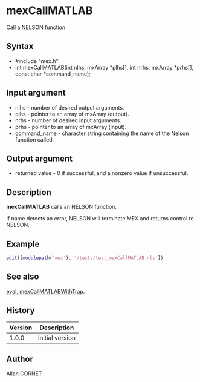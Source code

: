 

# mexCallMATLAB

Call a NELSON function

## Syntax

- #include "mex.h"
- int mexCallMATLAB(int nlhs, mxArray *plhs[], int nrhs, mxArray *prhs[], const char *command_name);

## Input argument

 - nlhs - number of desired output arguments.
 - plhs - pointer to an array of mxArray (output).
 - nrhs - number of desired input arguments.
 - prhs - pointer to an array of mxArray (input).
 - command_name - character string containing the name of the Nelson function called.

## Output argument

 - returned value - 0 if successful, and a nonzero value if unsuccessful.

## Description


  <p><b>mexCallMATLAB</b> calls an NELSON function.</p>
  <p>If name detects an error, NELSON will terminate MEX and returns control to NELSON.</p>


## Example

```matlab
edit([modulepath('mex'), '/tests/test_mexCallMATLAB.nls'])
```

## See also

[eval](../core/eval.md), [mexCallMATLABWithTrap](mexCallMATLABWithTrap.md).
## History

|Version|Description|
|------|------|
|1.0.0|initial version|


## Author

Allan CORNET



